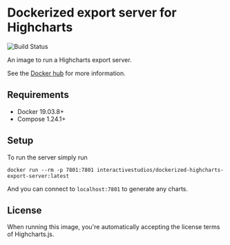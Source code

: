 # Dockerized export server for Highcharts

![Build Status](https://img.shields.io/docker/build/interactivestudios/dockerized-highcharts-export-server)

An image to run a Highcharts export server.

See the [Docker hub](https://hub.docker.com/repository/docker/interactivestudios/dockerized-highcharts-export-server) for more information.


## Requirements

 * Docker 19.03.8+
 * Compose 1.24.1+

 ## Setup

To run the server simply run
```console
docker run --rm -p 7801:7801 interactivestudios/dockerized-highcharts-export-server:latest
```

And you can connect to `localhost:7801` to generate any charts.

## License
When running this image, you're automatically accepting the license terms of Highcharts.js.
